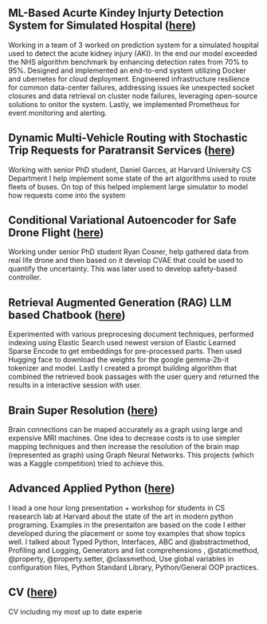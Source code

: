 
## ML-Based Acurte Kindey Injurty Detection System for Simulated Hospital ([here](https://github.com/igor-sadalski/code_samples_igor_sadalski/tree/master/1-SIMULATED_HOSPITAL))

Working in a team of 3 worked on prediction system for a simulated hospital used to detect the acute kidney injury (AKI). In the end our model exceeded the NHS algorithm benchmark by enhancing detection rates from 70% to 95%. Designed and implemented an end-to-end system utilizing Docker and ubernetes for cloud deployment. Engineered infrastructure resilience for common data-center failures, addressing issues ike unexpected socket closures and data
retrieval on cluster node failures, leveraging open-source solutions to onitor the system. Lastly, we implemented Prometheus for event monitoring and alerting.

## Dynamic Multi-Vehicle Routing with Stochastic Trip Requests for Paratransit Services ([here](https://github.com/igor-sadalski/code_samples_igor_sadalski/tree/master/2-URBAN_PLANNING_SYSTEM))

Working with senior PhD student, Daniel Garces, at Harvard University CS Department I help implement some state of the art algorithms used to route fleets of buses. On top of this helped implement large simulator to model how requests come into the system

## Conditional Variational Autoencoder for Safe Drone Flight ([here](https://github.com/igor-sadalski/code_samples_igor_sadalski/tree/master/3-CVAE_SAFE_DRONE_FLIGHT))

Working under senior PhD student Ryan Cosner, help gathered data from real life drone and then based on it develop CVAE that could be used to quantify the uncertainty. This was later used to develop safety-based controller.

## Retrieval Augmented Generation (RAG) LLM based Chatbook ([here](https://github.com/igor-sadalski/code_samples_igor_sadalski/tree/master/4-RAG_LLM_CHATBOT))

Experimented with various preprocesing document techniques, performed indexing using Elastic Search used newest version of Elastic Learned Sparse Encode to get embeddings for pre-processed parts. Then used Hugging face to download the weights for the google gemma-2b-it tokenizer and model. Lastly I created a prompt building algorithm that combined the retrieved book passages with the user query and returned the results in a interactive session with user.

## Brain Super Resolution ([here](https://github.com/igor-sadalski/code_samples_igor_sadalski/tree/master/5-BRAIN_SUPER_RESOLUTION))

Brain connections can be maped accurately as a graph using large and expensive MRI machines. One idea to decrease costs is to use simpler mapping techniques and then increase the resolution of the brain map (represented as graph) using Graph Neural Networks. This projects (which was a Kaggle competition) tried to achieve this. 

## Advanced Applied Python ([here](https://github.com/igor-sadalski/code_samples_igor_sadalski/tree/master/6-PYTHON_PRESENTATION))

I lead a one hour long presentation + workshop for students in CS reasearch lab at Harvard about the state of the art in modern python programing. Examples in the presentaiton are based on the code I either developed during the placement or some toy examples that show topics well. I talked about Typed Python, Interfaces, ABC and @abstractmethod, Profiling and Logging, Generators and list comprehensions , @staticmethod, @property, @property.setter, @classmethod, Use global variables in configuration files, Python Standard Library, Python/General OOP practices. 

## CV ([here](https://github.com/igor-sadalski/code_samples_igor_sadalski/tree/master))

CV including my most up to date experie







